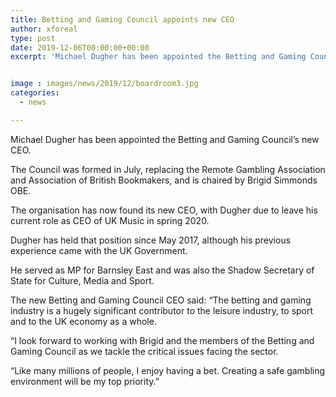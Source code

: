 ```yaml
---
title: Betting and Gaming Council appoints new CEO
author: xforeal 
type: post
date: 2019-12-06T00:00:00+00:00
excerpt: 'Michael Dugher has been appointed the Betting and Gaming Council&rsquo;s new CEO'


image : images/news/2019/12/boardroom3.jpg
categories:
  - news

---
```

Michael Dugher has been appointed the Betting and Gaming Council&rsquo;s new CEO.

The Council was formed in July, replacing the Remote Gambling Association and Association of British Bookmakers, and is chaired by Brigid Simmonds OBE.

The organisation has now found its new CEO, with Dugher due to leave his current role as CEO of UK Music in spring 2020.

Dugher has held that position since May 2017, although his previous experience came with the UK Government.

He served as MP for Barnsley East and was also the Shadow Secretary of State for Culture, Media and Sport.

The new Betting and Gaming Council CEO said: &#8220;The betting and gaming industry is a hugely significant contributor to the leisure industry, to sport and to the UK economy as a whole.

&#8220;I look forward to working with Brigid and the members of the Betting and Gaming Council as we tackle the critical issues facing the sector.

&#8220;Like many millions of people, I enjoy having a bet. Creating a safe gambling environment will be my top priority.&#8221;